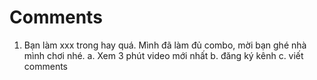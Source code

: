 # Comments
1. Bạn làm xxx trong hay quá. Mình đã làm đủ combo, mời bạn ghé nhà mình chơi nhé.
    a. Xem 3 phút video mới nhất
    b. đăng ký kênh
    c. viết comments
